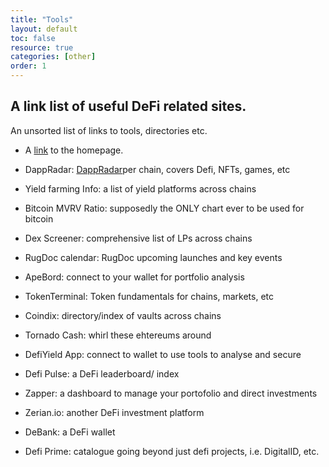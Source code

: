 ```yaml
---
title: "Tools"
layout: default
toc: false
resource: true
categories: [other]
order: 1
---
```

## A link list of useful DeFi related sites.

An unsorted list of links to tools, directories etc.
* A [link](http://kramdown.gettalong.org "hp") to the homepage.

* DappRadar: [DappRadar](https://dappradar.com/)per chain, covers Defi, NFTs, games, etc

* Yield  farming Info:   a list of yield platforms across chains

* Bitcoin MVRV Ratio:   supposedly the ONLY chart ever to be used for bitcoin

* Dex Screener:   comprehensive list of LPs across chains

* RugDoc  calendar:  RugDoc  upcoming launches and key events

* ApeBord:   connect to your wallet for portfolio analysis

* TokenTerminal:   Token  fundamentals for chains, markets, etc

* Coindix:   directory/index of vaults across chains

* Tornado Cash:   whirl these ehtereums around

* DefiYield App:   connect to wallet to use tools to analyse and secure

* Defi Pulse:  a DeFi leaderboard/ index

* Zapper:  a dashboard to manage your portofolio and direct investments

* Zerian.io:   another DeFi investment platform

* DeBank:   a DeFi wallet

* Defi Prime:   catalogue going beyond just defi projects, i.e. DigitalID, etc.
